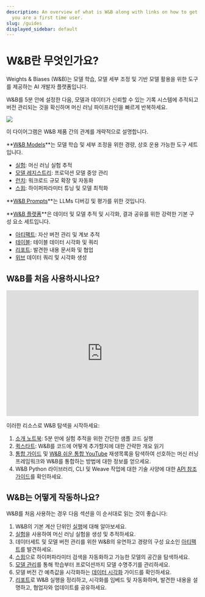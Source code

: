 ```yaml
---
description: An overview of what is W&B along with links on how to get started if
  you are a first time user.
slug: /guides
displayed_sidebar: default
---
```


# W&B란 무엇인가요?

Weights & Biases (W&B)는 모델 학습, 모델 세부 조정 및 기반 모델 활용을 위한 도구를 제공하는 AI 개발자 플랫폼입니다.

W&B를 5분 안에 설정한 다음, 모델과 데이터가 신뢰할 수 있는 기록 시스템에 추적되고 버전 관리되는 것을 확신하며 머신 러닝 파이프라인을 빠르게 반복하세요.

![](@site/static/images/general/architecture.png)

이 다이어그램은 W&B 제품 간의 관계를 개략적으로 설명합니다.

**[W&B Models](/guides/models.md)**는 모델 학습 및 세부 조정을 위한 경량, 상호 운용 가능한 도구 세트입니다.
- [실험](/guides/track/intro.md): 머신 러닝 실험 추적
- [모델 레지스트리](/guides/model_registry/intro.md): 프로덕션 모델 중앙 관리
- [런치](/guides/launch/intro.md): 워크로드 규모 확장 및 자동화
- [스윕](/guides/sweeps/intro.md): 하이퍼파라미터 튜닝 및 모델 최적화

**[W&B Prompts](/guides/prompts/intro.md)**는 LLMs 디버깅 및 평가를 위한 것입니다.

**[W&B 플랫폼](/guides/platform.md)**은 데이터 및 모델 추적 및 시각화, 결과 공유를 위한 강력한 기본 구성 요소 세트입니다.
- [아티팩트](/guides/artifacts/intro.md): 자산 버전 관리 및 계보 추적
- [테이블](/guides/tables/intro.md): 테이블 데이터 시각화 및 쿼리
- [리포트](/guides/reports/intro.md): 발견한 내용 문서화 및 협업
- [위브](/guides/app/features/panels/weave) 데이터 쿼리 및 시각화 생성

## W&B를 처음 사용하시나요?

<iframe width="100%" height="330" src="https://www.youtube.com/embed/tHAFujRhZLA" title="Weights &amp; Biases End-to-End Demo" frameborder="0" allow="accelerometer; autoplay; clipboard-write; encrypted-media; gyroscope; picture-in-picture; web-share" allowfullscreen></iframe>

이러한 리소스로 W&B 탐색을 시작하세요:

1. [소개 노트북](http://wandb.me/intro): 5분 만에 실험 추적을 위한 간단한 샘플 코드 실행
2. [퀵스타트](../quickstart.md): W&B를 코드에 어떻게 추가할지에 대한 간략한 개요 읽기
1. [통합 가이드](./integrations/intro.md) 및 [W&B 쉬운 통합 YouTube](https://www.youtube.com/playlist?list=PLD80i8An1OEGDADxOBaH71ZwieZ9nmPGC) 재생목록을 탐색하여 선호하는 머신 러닝 프레임워크와 W&B를 통합하는 방법에 대한 정보를 얻으세요.
1. W&B Python 라이브러리, CLI 및 Weave 작업에 대한 기술 사양에 대한 [API 참조 가이드](../ref/README.md)를 확인하세요.

## W&B는 어떻게 작동하나요?

W&B를 처음 사용하는 경우 다음 섹션을 이 순서대로 읽는 것이 좋습니다:

1. W&B의 기본 계산 단위인 [실행](./runs/intro.md)에 대해 알아보세요.
2. [실험](./track/intro.md)을 사용하여 머신 러닝 실험을 생성 및 추적하세요.
3. 데이터세트 및 모델 버전 관리를 위한 W&B의 유연하고 경량의 구성 요소인 [아티팩트](./artifacts/intro.md)를 발견하세요.
4. [스윕](./sweeps/intro.md)으로 하이퍼파라미터 검색을 자동화하고 가능한 모델의 공간을 탐색하세요.
5. [모델 관리](./model_registry/intro.md)를 통해 학습부터 프로덕션까지 모델 수명주기를 관리하세요.
6. 모델 버전 간 예측값을 시각화하는 [데이터 시각화](./tables/intro.md) 가이드를 확인하세요.
7. [리포트](./reports/intro.md)로 W&B 실행을 정리하고, 시각화를 임베드 및 자동화하며, 발견한 내용을 설명하고, 협업자와 업데이트를 공유하세요.